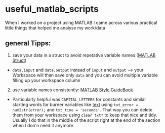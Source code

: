 # useful_matlab_scripts
When I worked on a project using MATLAB I came across various practical little things that helped me analyse my work/data

## general Tipps:
1. save your data in a struct to avoid repetative variable names ([MATLAB Struct](https://www.mathworks.com/help/matlab/ref/struct.html))
* `data.input` and `data.output` instead of `input` and `output` --> your Workspace will then save only `data` and you can avoid multiple variable filling up your workspace column
2. use variable names consistently: [MATLAB Style GuideBook](https://github.com/constgemm/useful_matlab_scripts/blob/master/docs/MatlabStyle2%20book.pdf)
* Particularly helpful was `CAPITAL_LETTERS` for constants and similar starting words for burner variables like [text](https://www.mathworks.com/help/matlab/ref/title.html#btpi3rq-1-txt) using `txt_error = num2str(error);` and `txt_time = 'seconds'`. That way you can delete them from your workspace using `clear txt*` to keep that nice and tidy. Usually I do that in the middle of the script right at the end of the section when I don'n need it anymore.
